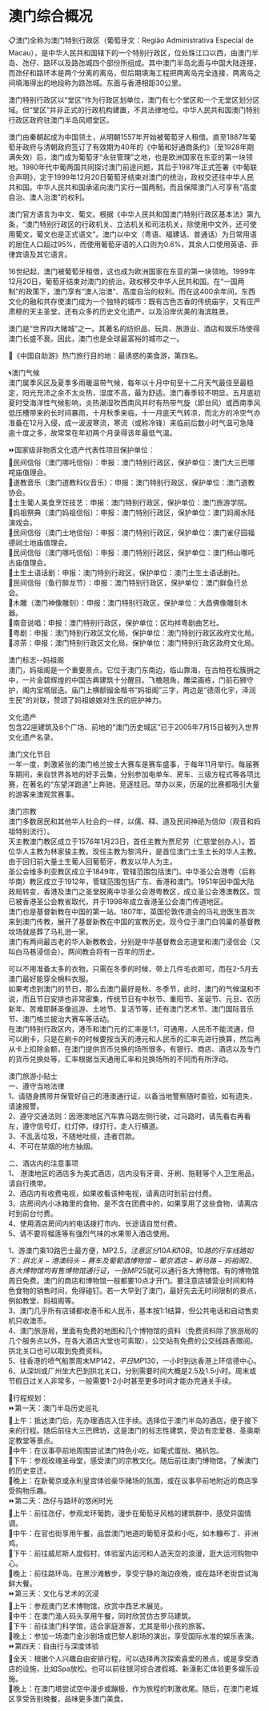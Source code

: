 # 澳门综合概况  
📋澳门全称为澳门特别行政区（葡萄牙文：Região Administrativa Especial de Macau‎），是中华人民共和国辖下的一个特别行政区，位处珠江口以西，由澳门半岛、氹仔、路环以及路氹城四个部份所组成。其中澳门半岛北面与中国大陆连接，而氹仔和路环本是两个分离的离岛，但后期填海工程把两离岛完全连接，两离岛之间填海得出的地段称为路氹城。东面与香港相距30公里。  

澳门特别行政区以“堂区”作为行政区划单位，澳门有七个堂区和一个无堂区划分区域。但“堂区”并非正式的行政机构建置，不具法律地位。中华人民共和国澳门特别行政区政府驻澳门半岛风顺堂区。  

澳门由秦朝起成为中国领土，从明朝1557年开始被葡萄牙人租借。直至1887年葡萄牙政府与清朝政府签订了有效期为40年的《中葡和好通商条约》（至1928年期满失效）后，澳门成为葡萄牙“永驻管理”之地，也是欧洲国家在东亚的第一块领地。1980年代中葡两国共同探讨澳门前途问题，其后于1987年正式签署《中葡联合声明》，定于1999年12月20日葡萄牙结束对澳门的统治，政权交还往中华人民共和国。中华人民共和国承诺向澳门实行一国两制，而且保障澳门人可享有“高度自治、澳人治澳”的权利。  

澳门官方语言为中文、葡文。根据《中华人民共和国澳门特别行政区基本法》第九条，“澳门特别行政区的行政机关、立法机关和司法机关，除使用中文外，还可使用葡文，葡文也是正式语文”。澳门以中文（粤语、福建话、普通话）为日常用语的居住人口超过95%，而使用葡萄牙语的人口则为0.6%，其余人口使用英语、菲律宾语及其它语言。  

16世纪起，澳门被葡萄牙租借，这也成为欧洲国家在东亚的第一块领地。1999年12月20日，葡萄牙结束对澳门的统治，政权移交中华人民共和国。在“一国两制”的政策下，澳门享有“澳人治澳”、高度自治的权利。而在这400余年间，东西文化的融和共存使澳门成为一个独特的城市：既有古色古香的传统庙宇，又有庄严肃穆的天主圣堂，还有众多的历史文化遗产，以及沿岸优美的海滨胜景。  

澳门是“世界四大赌城”之一。其著名的纺织品、玩具、旅游业、酒店和娱乐场使得澳门长盛不衰。因此，澳门也是全球最富裕的城市之一。  

 🧾《中国自助游》热门旅行目的地：最诱惑的美食游，第四名。  

🌀澳门气候  
澳门属季风区及夏季多雨暖温带气候，每年以十月中旬至十二月天气最佳至最稳定，阳光充沛之余不太炎热，湿度不高，最为舒适。澳门春季较不明显，五月底初夏时受海洋性气候影响，炎热潮湿吹西南风并时有热带气旋（即台风）或西南季风低压槽带来的长时间暴雨，十月秋季来临，十一月底天气转凉，而北方的冷空气亦准备在12月入侵，成一波波寒流，寒流（或称冷锋）来临前后数小时气温可急降逾十度之多，故常常在年初两个月录得该年最低气温。  

⏩国家级非物质文化遗产代表性项目保护单位：  
🔸民间信俗（澳门哪吒信俗）：申报：澳门特别行政区，保护单位：澳门大三巴哪咤庙值理会。  
🔸道教音乐（澳门道教科仪音乐）：申报：澳门特别行政区，保护单位：澳门道教协会。  
🔸土生葡人美食烹饪技艺：申报：澳门特别行政区，保护单位：澳门旅游学院。  
🔸妈祖祭典（澳门妈祖信俗）：申报：澳门特别行政区，保护单位：澳门妈阁水陆演戏会。  
🔸民间信俗（澳门土地信俗）：申报：澳门特别行政区，保护单位：澳门雀仔园福德祠土地庙值理会。  
🔸民间信俗（澳门哪吒信俗）：申报：澳门特别行政区，保护单位：澳门柿山哪吒古庙值理会。  
🔸土生土语话剧：申报：澳门特别行政区，保护单位：澳门土生土语话剧社。  
🔸民间信俗（鱼行醉龙节）：申报：澳门特别行政区，保护单位：澳门鲜鱼行总会。  
🔸木雕（澳门神像雕刻）：申报：澳门特别行政区，保护单位：大昌佛像雕刻木器。  
🔸南音说唱：申报：澳门特别行政区，保护单位：区均祥粤剧曲艺社。  
🔸粤剧：申报：澳门特别行政区文化局，保护单位：澳门特别行政区政府文化局。  
🔸凉茶：申报：澳门特别行政区文化局，保护单位：澳门特别行政区政府文化局。  

澳门标志--妈祖阁  
澳门，妈祖阁是一个重要景点。它位于澳门东南边，临山靠海，在古柏苍松簇拥之中，一片金碧辉煌的中国古典建筑十分醒目。飞檐翘角，雕梁画栋，门前石狮守护，阁内宝塔层迭。庙门上横额镏金楷书“妈祖阁”三字，两边是“德周化宇，泽润生民”的对联，赞颂了妈祖娘娘对生民的庇护神力。  

文化遗产  
包含22座建筑及8个广场、前地的“澳门历史城区”已于2005年7月15日被列入世界文化遗产名录。  

澳门文化节日  
一年一度，刺激紧张的澳门格兰披士大赛车是赛车盛事，于每年11月举行。每届赛车期间，来自世界各地的好手云集，分别参加电单车、房车、三级方程式等各项比赛，在著名的“东望洋跑道”上奔驰，竞逐桂冠。举办以来，历届的比赛都吸引大量的游客来澳观赏赛事。  

澳门宗教  
澳门多数居民和其他华人社会的一样，以儒、释、道及民间神祇为信仰（观音和妈祖特别流行）。  
天主教澳门教区成立于1576年1月23日，首任主教为贾尼劳（仁慈堂创办人）。首位华人主教为林家骏主教。现任主教为黎鸿升，是首位澳门土生土长的华人主教。由于回归前大量土生葡人回葡萄牙，教友以华人为主。  
圣公会维多利亚教区成立于1849年，管辖范围包括澳门。中华圣公会港粤（后称华南）教区成立于1912年，管辖范围包括广东、香港和澳门。1951年因中国大陆政局转变，香港及澳门之圣堂脱离中华圣公会港粤教区，成立圣公会港澳教区。现已被香港圣公会教省取代，并于1998年成立香港圣公会澳门传道地区。  
澳门也是基督新教在中国的第一站。1807年，英国伦敦传道会的马礼逊医生首次来到澳门传教，展开了基督新教在中国的宣教历史。现今位于澳门白鸰巢的基督教坟场就是葬了马礼逊一家。  
澳门有两间最古老的华人新教教会，分别是中华基督教会志道堂和澳门浸信会（又叫白马巷浸信会）。两间教会将有一百年的历史。  

可以不用准备太多的衣物，只需在冬季的时候，带上几件毛衣即可，而在2-5月去澳门最好能穿全棉料衣服。  
如果考虑到澳门的节日，那么去澳门最好是秋、冬季节，此时，澳门的气候温和不说，而且节日安排也非常密集，传统节日有中秋节、重阳节、圣诞节、元旦、农历新年、苦难耶稣圣像巡游、土地节、复活节等，还有澳门艺术节、澳门国际音乐节、澳门格兰披治大赛车等活动。  
在澳门特别行政区内，港币和澳门元的汇率是1∶1，可通用，人民币不能流通，但可以刷卡，只是在刷卡的时候要按当天的港元和人民币的汇率先进行换算，然后再从卡上扣除金额，在澳门提供货币兑换的场所很多，有银行、商店、酒店以及专门的货币兑换处等，汇率根据当天通用汇率和兑换场所的不同而有所浮动。  

澳门旅游小贴士  
一、遵守当地法律  
1、请随身携带并保管好自己的港澳通行证，以备当地警察随时查验，如有遗失，请速报警。  
2、遵守交通法则：因港澳地区汽车靠马路左侧行驶，过马路时，请先看右再看左，遵守信号灯，红灯停，绿灯行，走人行横道。  
3、不乱丢垃圾，不随地吐痰，违者罚款。  
4、不可在禁烟的地方抽烟。  

二、酒店内的注意事项  
1、 港澳地区的酒店多为美式酒店，店内没有牙膏、牙刷、拖鞋等个人卫生用品，请自行携带。  
2、酒店内有收费电视，如果收看该种电视，请离店时到前台付费。  
3、店房间内小冰箱里的食物，是不含在团费中的，如果享用了这些食物，请离店时到前台付费。  
4、使用酒店房间内的电话拨打市内、长途请自觉付费。  
5、请不要将榴莲等有强烈气味的水果带入酒店使用。  

1、游澳门乘10路巴士最方便，MP$2.5，注意区分10A和10B。10路的行车线路如下：拱北关-港澳码头-赛车及葡萄酒博物馆-葡京酒店-新马路-妈祖阁  
2、各大博物馆均有售博物馆通行证，一张MP$25就可以通行各大博物馆。有的博物馆周日免费。澳门的商店和博物馆一般都要10点才开门。要注意店铺营业时间和特色食物的销售时间，免得碰钉。若一大早到了澳门，最好先去无时间限制的景点，例如教堂、妈祖阁等。  
3、澳门几乎所有店铺都收港币和人民币，基本按1:1结算，但公共电话和自动售卖机只收澳币。  
4、澳门旅游局，里面有免费的地图和几个博物馆的资料（免费资料除了旅游局的几个服务点以外，在各大酒店大堂也可索取），公交站有免费的公交线路表赠阅。拱北关口也可以取到免费资料。  
5、往香港的喷气船票周末MP$142，平日MP$130，一小时到达香港上环信德中心。  
6、从深圳或广州坐大巴到拱北关口，分别需要时间大概是2.5及1.5小时。周末或节假日过关人非常多，一般需要1-2小时甚至更多时间才能办完通关手续。  

🧭行程规划：  
⏩第一天：澳门半岛历史巡礼  
🔸上午：抵达澳门后，先办理酒店入住手续。选择位于澳门半岛的酒店，便于接下来的行程。随后前往大三巴牌坊，这是澳门的标志性建筑，旁边有恋爱巷、圣奥斯定教堂等景点。  
🔸中午：在议事亭前地周围尝试澳门特色小吃，如葡式蛋挞、猪扒包。  
🔸下午：参观玫瑰圣母堂，感受澳门的宗教文化。随后前往澳门博物馆，了解澳门的历史变迁。  
🔸晚上：在新葡京或永利皇宫体验豪华赌场的氛围，或在议事亭前地附近的商店享受购物乐趣。  
⏩第二天：氹仔与路环的悠闲时光  
🔸上午：前往氹仔，参观龙环葡韵，漫步在葡萄牙风格的建筑群中，感受异国情调。  
🔸中午：在官也街享用午餐，品尝澳门地道的葡萄牙菜和小吃，如木糠布丁、非洲鸡。  
🔸下午：前往威尼斯人度假村，体验室内运河和人造天空的浪漫，逛大运河购物中心。  
🔸晚上：前往路环岛，在黑沙滩散步，享受宁静的海边夜晚，或在路环老街尝试海鲜大餐。  
⏩第三天：文化与艺术的沉浸  
🔸上午：参观澳门艺术博物馆，欣赏中西艺术展览。  
🔸中午：在澳门渔人码头享用午餐，同时欣赏仿古罗马建筑。  
🔸下午：前往澳门科学馆，适合家庭游客，尤其是带小孩的旅客。  
🔸晚上：参加一场澳门金沙剧场或巴黎人剧场的演出，享受国际水准的娱乐表演。  
⏩第四天：自由行与深度体验  
🔸全天：根据个人兴趣自由安排行程，可以选择再次探索喜爱的景点，或是享受酒店的设施，比如Spa放松。也可以前往银河综合渡假城、新濠影汇体验更多娱乐设施。  
🔸晚上：在澳门塔尝试空中漫步或蹦极，作为旅程的刺激收尾。随后，在澳门老城区享受告别晚餐，品味更多澳门美食。  